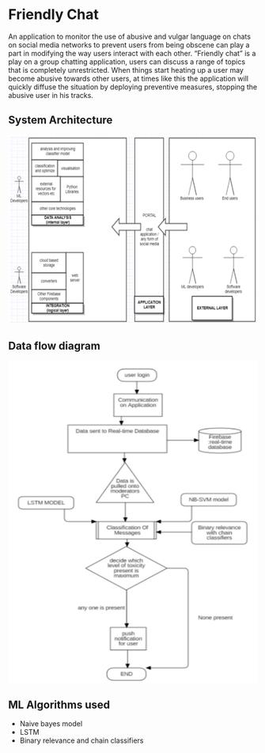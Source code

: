 # Friendly Chat
An application to monitor the use of abusive and vulgar language on chats on social media networks to prevent users from being obscene can play a part in modifying the way users interact with each other. “Friendly chat” is a play on a group chatting application, users can discuss a range of topics that is completely unrestricted. When things start heating up a user may become abusive towards other users, at times like this the application will quickly diffuse the situation by deploying preventive measures, stopping the abusive user in his tracks.

## System Architecture
![sysarch](../../static/img/sysarch.png)
## Data flow diagram
![dataflow](../../static/img/dataflow.png)

## ML Algorithms used 
- Naive bayes model
- LSTM
- Binary relevance and chain classifiers
